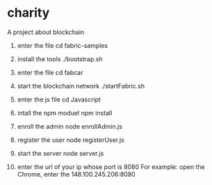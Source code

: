 # charity
A project about blockchain

1. enter the file
cd fabric-samples

2. install the tools
./bootstrap.sh

3. enter the file
cd fabcar

4. start the blockchain network
./startFabric.sh

5. enter the js file 
cd Javascript

6. intall the npm moduel
npm install

7. enroll the admin
node enrollAdmin.js

8. register the user
node registerUser.js

9. start the server
node server.js

10. enter the url of your ip whose port is 8080
For example: open the Chrome, enter the 148.100.245.206:8080
